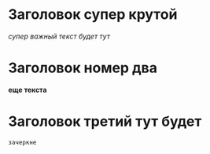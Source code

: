 # Заголовок супер крутой

*супер важный текст будет тут*

# Заголовок номер два

**еще текста**

# Заголовок третий тут будет

``зачеркне``